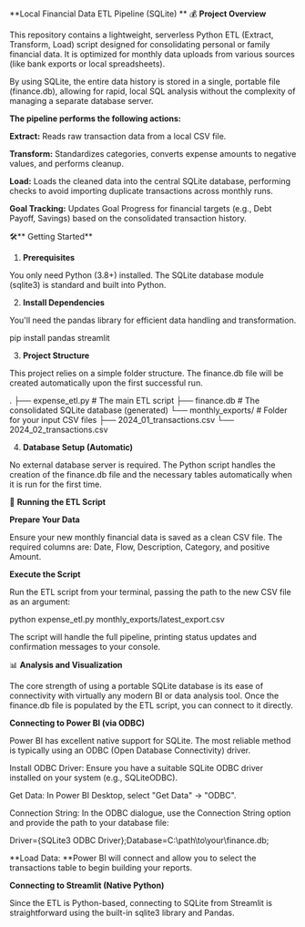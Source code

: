 **Local Financial Data ETL Pipeline (SQLite)
**
💰 **Project Overview**

This repository contains a lightweight, serverless Python ETL (Extract, Transform, Load) script designed for consolidating personal or family financial data. It is optimized for monthly data uploads from various sources (like bank exports or local spreadsheets).

By using SQLite, the entire data history is stored in a single, portable file (finance.db), allowing for rapid, local SQL analysis without the complexity of managing a separate database server.

**The pipeline performs the following actions:**

**Extract:** Reads raw transaction data from a local CSV file.

**Transform:** Standardizes categories, converts expense amounts to negative values, and performs cleanup.

**Load:** Loads the cleaned data into the central SQLite database, performing checks to avoid importing duplicate transactions across monthly runs.

**Goal Tracking:** Updates Goal Progress for financial targets (e.g., Debt Payoff, Savings) based on the consolidated transaction history.

🛠️** Getting Started**

1. **Prerequisites**

You only need Python (3.8+) installed. The SQLite database module (sqlite3) is standard and built into Python.

2. **Install Dependencies**

You'll need the pandas library for efficient data handling and transformation.

pip install pandas streamlit


3. **Project Structure**

This project relies on a simple folder structure. The finance.db file will be created automatically upon the first successful run.

.
├── expense_etl.py    # The main ETL script
├── finance.db        # The consolidated SQLite database (generated)
└── monthly_exports/  # Folder for your input CSV files
    ├── 2024_01_transactions.csv
    └── 2024_02_transactions.csv


4. **Database Setup (Automatic)**

No external database server is required. The Python script handles the creation of the finance.db file and the necessary tables automatically when it is run for the first time.

🏃 **Running the ETL Script**

**Prepare Your Data**

Ensure your new monthly financial data is saved as a clean CSV file. The required columns are: Date, Flow, Description, Category, and positive Amount.

**Execute the Script**

Run the ETL script from your terminal, passing the path to the new CSV file as an argument:

python expense_etl.py monthly_exports/latest_export.csv


The script will handle the full pipeline, printing status updates and confirmation messages to your console.

📊 **Analysis and Visualization**

The core strength of using a portable SQLite database is its ease of connectivity with virtually any modern BI or data analysis tool. Once the finance.db file is populated by the ETL script, you can connect to it directly.

**Connecting to Power BI (via ODBC)**

Power BI has excellent native support for SQLite. The most reliable method is typically using an ODBC (Open Database Connectivity) driver.

Install ODBC Driver: Ensure you have a suitable SQLite ODBC driver installed on your system (e.g., SQLiteODBC).

Get Data: In Power BI Desktop, select "Get Data" -> "ODBC".

Connection String: In the ODBC dialogue, use the Connection String option and provide the path to your database file:

Driver={SQLite3 ODBC Driver};Database=C:\path\to\your\finance.db;


**Load Data: **Power BI will connect and allow you to select the transactions table to begin building your reports.

**Connecting to Streamlit (Native Python)**

Since the ETL is Python-based, connecting to SQLite from Streamlit is straightforward using the built-in sqlite3 library and Pandas. 


